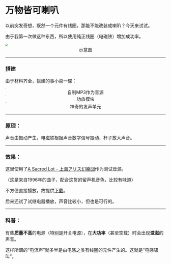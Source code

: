# 万物皆可喇叭

以前突发奇想，既然一个元件有线圈，那能不能改装成喇叭？今天来试试。

由于我第一次做这种东西，所以使用纯正线圈（电磁铁）增加成功率。

<img src="https://tse1-mm.cn.bing.net/th/id/R-C.5f77c51263ffc5faec3073ddb70df79c?rik=qeg2p8Qzj1CPUw&riu=http%3a%2f%2fpic.baike.soso.com%2fp%2f20140211%2f20140211143731-567650172.jpg&ehk=yPYTAFevscY%2fVbuP9PQGtiuL0G81cQiR2DrVne%2fR%2fx0%3d&risl=&pid=ImgRaw&r=0" style="zoom:50%;" />

<center>示意图</center>

------

### 搭建

由于材料齐全，搭建的事小菜一碟：

<img src="https://i2.imgu.cc/images/2022/05/18/Ctsnd.jpg" style="zoom:10%;" />

<center>自制MP3作为音源</center>

<img src="https://i2.imgu.cc/images/2022/05/18/CtrjH.jpg" style="zoom:10%;" />

<center>功放模块</center>

<img src="https://i2.imgu.cc/images/2022/05/18/Ct056.jpg" style="zoom:20%;" />

<center>神奇的发声单元</center>

------

### 原理：

声音由振动产生，电磁铁根据声音数字信号振动，杯子放大声音。

------

### 效果：

这里使用了[A Sacred Lot - 上海アリス幻樂団](https://music.163.com/#/song?id=22636827)作为测试音源。

（这是来自1996年的曲子，配合这货的留声机音色，比较有味道）

不方便直接播放，故提供[下载](https://github.com/SoTWild/SoTWild.github.io/raw/main/blog/sotwild/audio/%E4%B8%87%E7%89%A9%E5%96%87%E5%8F%AD.m4a)。

后来还试了试继电器播放，声音比较小，但也是可行的。

------

### 科普：

有些**质量不高**的电源（特别是开关电源），在**大功率**（甚至空载）时会出现**滋滋**的声音。

这样所谓的“电流声”就多半是由电感之类有线圈的元件产生的。这就是“电感啸叫”。